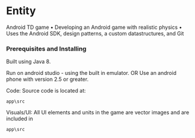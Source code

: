 # Entity
Android TD game 
•	Developing an Android game with realistic physics 
•	Uses the Android SDK, design patterns, a custom datastructures, and Git


### Prerequisites and Installing
Built using Java 8. 

Run on android studio - using the built in emulator.
OR
Use an android phone with version 2.5 or greater.

Code:
Source code is located at:
```
app\src
```

Visuals/UI:
All UI elements and units in the game are vector images and are included in 
```
app\src
```